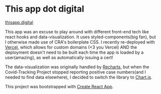 # This app dot digital

[thisapp.digital](http://thisapp.digital)

This app was an excuse to play around with different front-end tech like react hooks and data-visualization. It uses styled-components(big fan), but I otherwise made use of CRA's boilerplate CSS. I recently re-deployed with [Vercel](https://vercel.com/), which allows for custom domains (<3 you Vercel) AND the deployment doesn't need to be built each time the app is loaded by a user(amazing), as well as automatically issuing a cert!

The data-visualization was originally handled by [Recharts](https://recharts.org/en-US/), but when the Covid-Tracking Project stopped reporting positive case numbers(and I needed to find data elsewhere), I decided to switch the library to [Chart.js](https://www.chartjs.org/).

This project was bootstrapped with [Create React App](https://github.com/facebook/create-react-app).